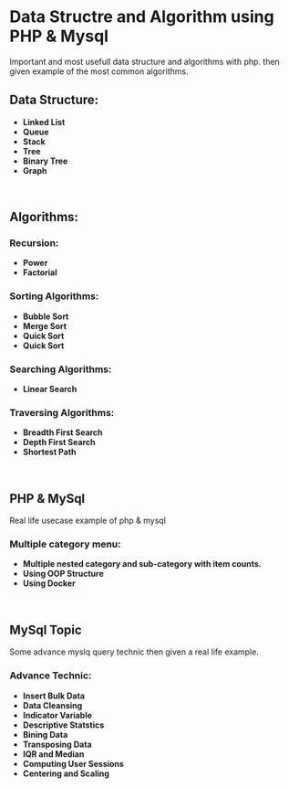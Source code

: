 # Data Structre and Algorithm using PHP & Mysql
Important and most usefull data structure and algorithms with php. then given example of the most common algorithms.
</br>

## Data Structure:
* **Linked List**
* **Queue**
* **Stack**
* **Tree**
* **Binary Tree**
* **Graph**
<br/>

## Algorithms:
### Recursion:
* **Power**
* **Factorial**
### Sorting Algorithms:
* **Bubble Sort**
* **Merge Sort**
* **Quick Sort**
* **Quick Sort**
### Searching Algorithms:
* **Linear Search**
### Traversing Algorithms:
* **Breadth First Search**
* **Depth First Search**
* **Shortest Path**

<br/>

## PHP & MySql
Real life usecase example of php & mysql
</br>

### Multiple category menu:
* **Multiple nested category and sub-category with item counts.**
* **Using OOP Structure**
* **Using Docker**

<br/>

## MySql Topic
Some advance myslq query technic then given a real life example.
</br>

### Advance Technic:
* **Insert Bulk Data**
* **Data Cleansing**
* **Indicator Variable**
* **Descriptive Statstics**
* **Bining Data**
* **Transposing Data**
* **IQR and Median**
* **Computing User Sessions**
* **Centering and Scaling**

